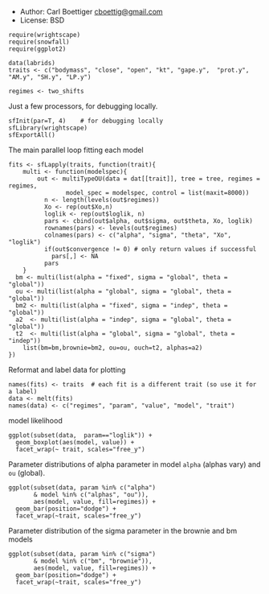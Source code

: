 * Author: Carl Boettiger <cboettig@gmail.com>
* License: BSD 

``` {r }
require(wrightscape)
require(snowfall)
require(ggplot2)
````


``` {r }
data(labrids)
traits <- c("bodymass", "close", "open", "kt", "gape.y",  "prot.y", "AM.y", "SH.y", "LP.y")
````

``` {r }
regimes <- two_shifts
````

Just a few processors, for debugging locally.
``` {r }
sfInit(par=T, 4)    # for debugging locally
sfLibrary(wrightscape)
sfExportAll()
````

The main parallel loop fitting each model
``` {r }
fits <- sfLapply(traits, function(trait){
	multi <- function(modelspec){ 
		out <- multiTypeOU(data = dat[[trait]], tree = tree, regimes = regimes, 
			    model_spec = modelspec, control = list(maxit=8000))
	      n <- length(levels(out$regimes))
	      Xo <- rep(out$Xo,n) 
	      loglik <- rep(out$loglik, n)
	      pars <- cbind(out$alpha, out$sigma, out$theta, Xo, loglik)
	      rownames(pars) <- levels(out$regimes)
	      colnames(pars) <- c("alpha", "sigma", "theta", "Xo", "loglik")
	      if(out$convergence != 0) # only return values if successful
      		pars[,] <- NA
	      pars
	}
  bm <- multi(list(alpha = "fixed", sigma = "global", theta = "global")) 
  ou <- multi(list(alpha = "global", sigma = "global", theta = "global")) 
  bm2 <- multi(list(alpha = "fixed", sigma = "indep", theta = "global")) 
  a2  <- multi(list(alpha = "indep", sigma = "global", theta = "global")) 
  t2  <- multi(list(alpha = "global", sigma = "global", theta = "indep")) 
	list(bm=bm,brownie=bm2, ou=ou, ouch=t2, alphas=a2)
})
````


Reformat and label data for plotting

``` {r }
names(fits) <- traits  # each fit is a different trait (so use it for a label)
data <- melt(fits)
names(data) <- c("regimes", "param", "value", "model", "trait")
````

model likelihood

``` {r }
ggplot(subset(data,  param=="loglik")) +
  geom_boxplot(aes(model, value)) +
  facet_wrap(~ trait, scales="free_y")
````

Parameter distributions of alpha parameter in model `alpha` (alphas vary) and `ou` (global).  

``` {r }
ggplot(subset(data, param %in% c("alpha") 
       & model %in% c("alphas", "ou")),
       aes(model, value, fill=regimes)) +
  geom_bar(position="dodge") +  
  facet_wrap(~trait, scales="free_y")
````

Parameter distribution of the sigma parameter in the brownie and bm models

``` {r }
ggplot(subset(data, param %in% c("sigma") 
       & model %in% c("bm", "brownie")),
       aes(model, value, fill=regimes)) +
  geom_bar(position="dodge") +  
  facet_wrap(~trait, scales="free_y")
````


